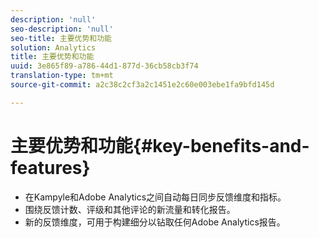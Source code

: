 ```yaml
---
description: 'null'
seo-description: 'null'
seo-title: 主要优势和功能
solution: Analytics
title: 主要优势和功能
uuid: 3e865f89-a786-44d1-877d-36cb58cb3f74
translation-type: tm+mt
source-git-commit: a2c38c2cf3a2c1451e2c60e003ebe1fa9bfd145d

---
```



# 主要优势和功能{#key-benefits-and-features}

* 在Kampyle和Adobe Analytics之间自动每日同步反馈维度和指标。
* 围绕反馈计数、评级和其他评论的新流量和转化报告。
* 新的反馈维度，可用于构建细分以钻取任何Adobe Analytics报告。

